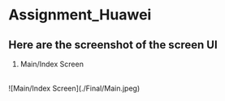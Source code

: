 # Assignment_Huawei
## Here are the screenshot of the screen UI  
1. Main/Index Screen
<br>
![Main/Index Screen](./Final/Main.jpeg)
